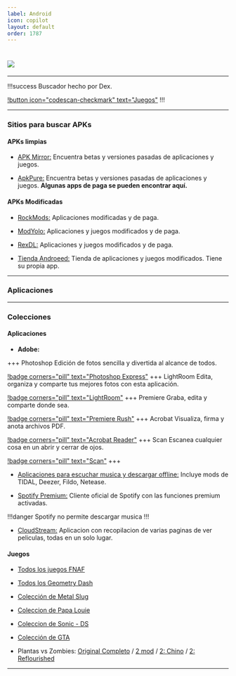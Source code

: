 ```yaml
---
label: Android
icon: copilot
layout: default
order: 1787
---
```



# ![](https://i.postimg.cc/qRMJPGNN/banner-items-lcdh-5.png)


---


!!!success Buscador hecho por Dex.

[!button icon="codescan-checkmark" text="Juegos"](https://cse.google.com/cse?cx=660831ba151944e87)
!!!


---

### Sitios para buscar APKs

#### APKs limpias


- [APK Mirror:](https://www.apkmirror.com/) 
Encuentra betas y versiones pasadas de aplicaciones y juegos.


- [ApkPure:](https://m.apkpure.com/es/)
Encuentra betas y versiones pasadas de aplicaciones y juegos. **Algunas apps de paga se pueden encontrar aquí.**


#### APKs Modificadas


- [RockMods:](https://www.rockmods.net/)
Aplicaciones modificadas y de paga.


- [ModYolo:](https://modyolo.com/)
Aplicaciones y juegos modificados y de paga.


- [RexDL:](https://rexdl.com/)
Aplicaciones y juegos modificados y de paga.


- [Tienda Androeed:](https://androeed.es/)
Tienda de aplicaciones y juegos modificados. Tiene su propia app.


---

### Aplicaciones 




---

### Colecciones


#### **Aplicaciones**



- **Adobe:**

+++ Photoshop
Edición de fotos sencilla y divertida al alcance de todos.

[!badge corners="pill" text="Photoshop Express"](https://modyolo.com/photoshop-express-photo-editor.html)
+++ LightRoom
Edita, organiza y comparte tus mejores fotos con esta aplicación.

[!badge corners="pill" text="LightRoom"](https://modyolo.com/adobe-lightroom.html)
+++ Premiere
Graba, edita y comparte donde sea.

[!badge corners="pill" text="Premiere Rush"](https://modyolo.com/adobe-premiere-rush.html)
+++ Acrobat
Visualiza, firma y anota archivos PDF.

[!badge corners="pill" text="Acrobat Reader"](https://modyolo.com/adobe-reader.html)
+++ Scan
Escanea cualquier cosa en un abrir y cerrar de ojos.

[!badge corners="pill" text="Scan"](https://modyolo.com/adobe-scan-pdf-scanner-ocr.html)
+++


- [Aplicaciones para escuchar musica y descargar offline:](https://noiroom.tech/Moviles/m-musica)
Incluye mods de TIDAL, Deezer, Fildo, Netease.


- [Spotify Premium:](https://noiroom.tech/Tutoriales/spotify-premium#para-android)
Cliente oficial de Spotify con las funciones premium activadas.

!!!danger 
Spotify no permite descargar musica
!!!

- [CloudStream:](https://noiroom.tech/Tutoriales/cloudstream)
Aplicacion con recopilacion de varias paginas de ver peliculas, todas en un solo lugar.


#### **Juegos**


- [Todos los juegos FNAF](https://drive.google.com/file/d/13ZNJB38Ju9PgS5AKIgz87nJQwhFKOy9O/view)


- [Todos los Geometry Dash](https://www.mediafire.com/folder/2mlch9f3mnjix/Geometry+dash)


- [Colección de Metal Slug](https://www.mediafire.com/file/z6hcwdwnq1ymsjd/Metal+Pack_4.1_Apkpure.apk/file)


- [Coleccion de Papa Louie](https://www.mediafire.com/file/o3xflyd4jmsrzmu/Papa+Louie+To+Go.zip)


- [Coleccion de Sonic - DS](https://drive.google.com/file/d/1ekz-JUH1pr0jL19i_yrCoTxAYkfM3ZDQ/view)


- [Colección de GTA](https://noiroom.tech/Escritorio/e-juegos#coleccion-gta)


- Plantas vs Zombies: [Original Completo](https://www.mediafire.com/file/gvr0e59pktq23zk/Plantas+contra+Zombis_8.1.0.apk/file) / [2 mod](https://an1.com/182-plants-vs-zombies-2-pvz-mod.html) /  [2: Chino](https://www.mediafire.com/file/594z4apdrht8op8/PvZ2_Chino_v2.9.4.apk/file) / [2: Reflourished](https://drive.google.com/drive/folders/1y5lVZh-flKWxpeXSFYJprzJlL4Jlcfm4)


---
